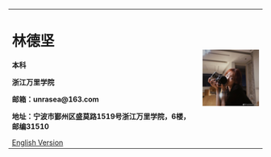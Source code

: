 <table border="0">
  <tr>
    <td width="75%">
      <h1>林德坚</h1>
      <p><b>本科</b></p>
      <p><b>浙江万里学院</b></p>
      <p><b>邮箱：unrasea@163.com</b></p>
      <p><b>地址：宁波市鄞州区盛莫路1519号浙江万里学院，6楼，邮编31510</b></p>
<a href="/https://gitee.com/unrasea/incredible.github.io/blob/gh-pages/index.-en.md">English Version</a> 
    </td>
    <td width="25%">
      <img src="/1.jpg" width="100%">      
    </td>
  </tr>
</table>
